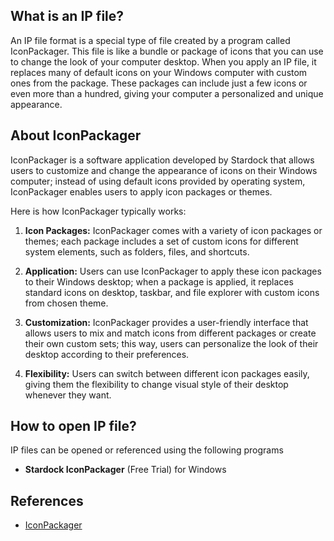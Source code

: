 ## What is an IP file?

An IP file format is a special type of file created by a program called IconPackager. This file is like a bundle or package of icons that you can use to change the look of your computer desktop. When you apply an IP file, it replaces many of default icons on your Windows computer with custom ones from the package. These packages can include just a few icons or even more than a hundred, giving your computer a personalized and unique appearance.

## About IconPackager

IconPackager is a software application developed by Stardock that allows users to customize and change the appearance of icons on their Windows computer; instead of using default icons provided by operating system, IconPackager enables users to apply icon packages or themes.

Here is how IconPackager typically works:

1.  **Icon Packages:** IconPackager comes with a variety of icon packages or themes; each package includes a set of custom icons for different system elements, such as folders, files, and shortcuts.
    
2.  **Application:** Users can use IconPackager to apply these icon packages to their Windows desktop; when a package is applied, it replaces standard icons on desktop, taskbar, and file explorer with custom icons from chosen theme.
    
3.  **Customization:** IconPackager provides a user-friendly interface that allows users to mix and match icons from different packages or create their own custom sets; this way, users can personalize the look of their desktop according to their preferences.
    
4.  **Flexibility:** Users can switch between different icon packages easily, giving them the flexibility to change visual style of their desktop whenever they want.

## How to open IP file?

IP files can be opened or referenced using the following programs

- **Stardock IconPackager** (Free Trial) for Windows

## References
* [IconPackager](https://www.stardock.com/products/iconpackager/)

  



